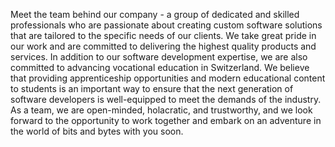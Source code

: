 Meet the team behind our company - a group of dedicated and skilled professionals who are passionate about creating custom software solutions that are tailored to the specific needs of our clients. We take great pride in our work and are committed to delivering the highest quality products and services. In addition to our software development expertise, we are also committed to advancing vocational education in Switzerland. We believe that providing apprenticeship opportunities and modern educational content to students is an important way to ensure that the next generation of software developers is well-equipped to meet the demands of the industry. As a team, we are open-minded, holacratic, and trustworthy, and we look forward to the opportunity to work together and embark on an adventure in the world of bits and bytes with you soon.
